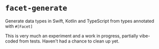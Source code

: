 # `facet-generate`

Generate data types in Swift, Kotlin and TypeScript from types annotated with `#[Facet]`

This is very much an experiment and a work in progress, partially vibe-coded from tests. Haven't had a chance to clean up yet.
